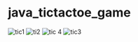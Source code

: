 # java_tictactoe_game
![tic1](https://user-images.githubusercontent.com/40737900/158636144-dfb29663-45cf-425d-bc06-57fa99d83db8.png)
![ti2](https://user-images.githubusercontent.com/40737900/158636164-c12ecef8-98ab-43b1-b514-5c18efc9f55d.png)
![tic 4](https://user-images.githubusercontent.com/40737900/158636188-e8c9f8d7-568e-479d-b833-c284adad753c.png)
![tic3](https://user-images.githubusercontent.com/40737900/158636202-910f7af9-f790-4d73-a02f-d90b58f15c93.png)
